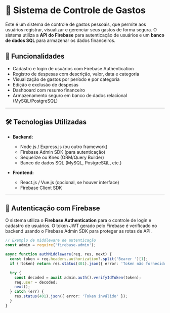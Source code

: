 # 💸 Sistema de Controle de Gastos

Este é um sistema de controle de gastos pessoais, que permite aos usuários registrar, visualizar e gerenciar seus gastos de forma segura. O sistema utiliza a **API do Firebase** para autenticação de usuários e um **banco de dados SQL** para armazenar os dados financeiros.

## 🚀 Funcionalidades

- Cadastro e login de usuários com Firebase Authentication
- Registro de despesas com descrição, valor, data e categoria
- Visualização de gastos por período e por categoria
- Edição e exclusão de despesas
- Dashboard com resumo financeiro
- Armazenamento seguro em banco de dados relacional (MySQL/PostgreSQL)

---

## 🛠️ Tecnologias Utilizadas

- **Backend:**
  - Node.js / Express.js (ou outro framework)
  - Firebase Admin SDK (para autenticação)
  - Sequelize ou Knex (ORM/Query Builder)
  - Banco de dados SQL (MySQL, PostgreSQL, etc.)

- **Frontend:**
  - React.js / Vue.js (opcional, se houver interface)
  - Firebase Client SDK

---

## 🔐 Autenticação com Firebase

O sistema utiliza o **Firebase Authentication** para o controle de login e cadastro de usuários. O token JWT gerado pelo Firebase é verificado no backend usando o Firebase Admin SDK para proteger as rotas de API.

```ts
// Exemplo de middleware de autenticação
const admin = require('firebase-admin');

async function authMiddleware(req, res, next) {
  const token = req.headers.authorization?.split('Bearer ')[1];
  if (!token) return res.status(401).json({ error: 'Token não fornecido' });

  try {
    const decoded = await admin.auth().verifyIdToken(token);
    req.user = decoded;
    next();
  } catch (err) {
    res.status(401).json({ error: 'Token inválido' });
  }
}
